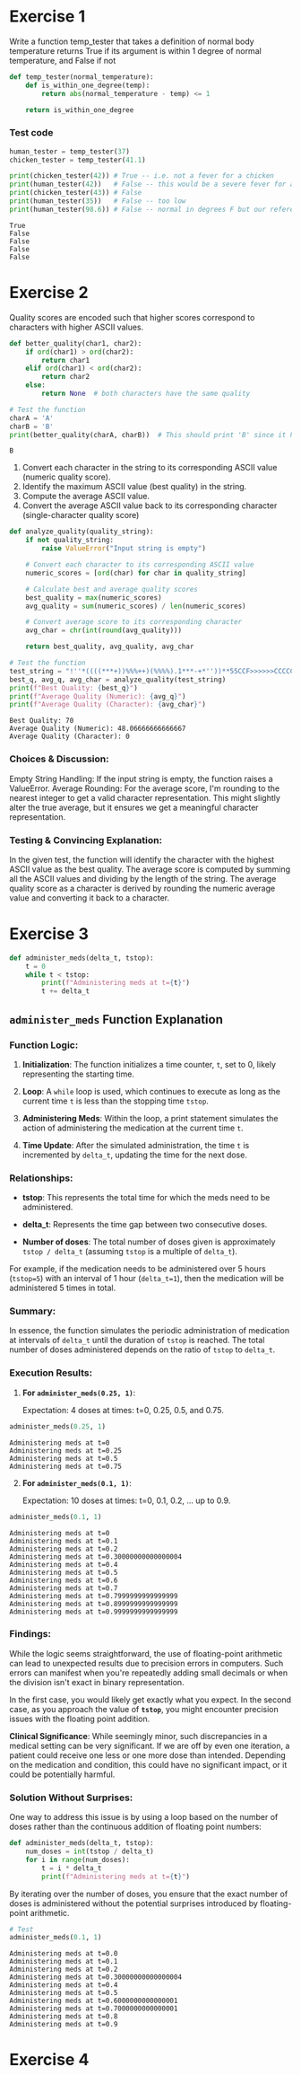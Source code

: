 # Exercise 1
Write a function temp_tester that takes a definition of normal body temperature 
returns True if its argument is within 1 degree of normal temperature, and False if not 


```python
def temp_tester(normal_temperature):
    def is_within_one_degree(temp):
        return abs(normal_temperature - temp) <= 1

    return is_within_one_degree
```

### Test code


```python
human_tester = temp_tester(37)
chicken_tester = temp_tester(41.1)

print(chicken_tester(42)) # True -- i.e. not a fever for a chicken
print(human_tester(42))   # False -- this would be a severe fever for a human
print(chicken_tester(43)) # False
print(human_tester(35))   # False -- too low
print(human_tester(98.6)) # False -- normal in degrees F but our reference temp was in degrees C
```

    True
    False
    False
    False
    False


# Exercise 2
Quality scores are encoded such that higher scores correspond to characters with higher ASCII values.


```python
def better_quality(char1, char2):
    if ord(char1) > ord(char2):
        return char1
    elif ord(char1) < ord(char2):
        return char2
    else:
        return None  # both characters have the same quality
```


```python
# Test the function
charA = 'A'
charB = 'B'
print(better_quality(charA, charB))  # This should print 'B' since it has a higher ASCII value than 'A'
```

    B


1. Convert each character in the string to its corresponding ASCII value (numeric quality score).
2. Identify the maximum ASCII value (best quality) in the string.
3. Compute the average ASCII value.
4. Convert the average ASCII value back to its corresponding character (single-character quality score)


```python
def analyze_quality(quality_string):
    if not quality_string:
        raise ValueError("Input string is empty")

    # Convert each character to its corresponding ASCII value
    numeric_scores = [ord(char) for char in quality_string]

    # Calculate best and average quality scores
    best_quality = max(numeric_scores)
    avg_quality = sum(numeric_scores) / len(numeric_scores)

    # Convert average score to its corresponding character
    avg_char = chr(int(round(avg_quality)))

    return best_quality, avg_quality, avg_char

# Test the function
test_string = "!''*((((***+))%%%++)(%%%%).1***-+*''))**55CCF>>>>>>CCCCCCC65"
best_q, avg_q, avg_char = analyze_quality(test_string)
print(f"Best Quality: {best_q}")
print(f"Average Quality (Numeric): {avg_q}")
print(f"Average Quality (Character): {avg_char}")
```

    Best Quality: 70
    Average Quality (Numeric): 48.06666666666667
    Average Quality (Character): 0


### Choices & Discussion:

Empty String Handling: If the input string is empty, the function raises a ValueError.
Average Rounding: For the average score, I'm rounding to the nearest integer to get a valid character representation. This might slightly alter the true average, but it ensures we get a meaningful character representation.

### Testing & Convincing Explanation:

In the given test, the function will identify the character with the highest ASCII value as the best quality. The average score is computed by summing all the ASCII values and dividing by the length of the string. The average quality score as a character is derived by rounding the numeric average value and converting it back to a character.

# Exercise 3


```python
def administer_meds(delta_t, tstop):
    t = 0
    while t < tstop:
        print(f"Administering meds at t={t}")
        t += delta_t
```

## `administer_meds` Function Explanation

### Function Logic:

1. **Initialization**: The function initializes a time counter, `t`, set to 0, likely representing the starting time.
  
2. **Loop**: A `while` loop is used, which continues to execute as long as the current time `t` is less than the stopping time `tstop`.
   
3. **Administering Meds**: Within the loop, a print statement simulates the action of administering the medication at the current time `t`.

4. **Time Update**: After the simulated administration, the time `t` is incremented by `delta_t`, updating the time for the next dose.

### Relationships:

- **tstop**: This represents the total time for which the meds need to be administered.
  
- **delta_t**: Represents the time gap between two consecutive doses.
  
- **Number of doses**: The total number of doses given is approximately `tstop / delta_t` (assuming `tstop` is a multiple of `delta_t`).

For example, if the medication needs to be administered over 5 hours (`tstop=5`) with an interval of 1 hour (`delta_t=1`), then the medication will be administered 5 times in total.

### Summary:

In essence, the function simulates the periodic administration of medication at intervals of `delta_t` until the duration of `tstop` is reached. The total number of doses administered depends on the ratio of `tstop` to `delta_t`.


### Execution Results:

1. **For `administer_meds(0.25, 1)`**: 
   
   Expectation: 4 doses at times: t=0, 0.25, 0.5, and 0.75.


```python
administer_meds(0.25, 1)
```

    Administering meds at t=0
    Administering meds at t=0.25
    Administering meds at t=0.5
    Administering meds at t=0.75


2. **For `administer_meds(0.1, 1)`**: 

   Expectation: 10 doses at times: t=0, 0.1, 0.2, ... up to 0.9.


```python
administer_meds(0.1, 1)
```

    Administering meds at t=0
    Administering meds at t=0.1
    Administering meds at t=0.2
    Administering meds at t=0.30000000000000004
    Administering meds at t=0.4
    Administering meds at t=0.5
    Administering meds at t=0.6
    Administering meds at t=0.7
    Administering meds at t=0.7999999999999999
    Administering meds at t=0.8999999999999999
    Administering meds at t=0.9999999999999999


### Findings:
While the logic seems straightforward, the use of floating-point arithmetic can lead to unexpected results due to precision errors in computers. Such errors can manifest when you're repeatedly adding small decimals or when the division isn't exact in binary representation.

In the first case, you would likely get exactly what you expect. In the second case, as you approach the value of **`tstop`**, you might encounter precision issues with the floating point addition.

**Clinical Significance**:
While seemingly minor, such discrepancies in a medical setting can be very significant. If we are off by even one iteration, a patient could receive one less or one more dose than intended. Depending on the medication and condition, this could have no significant impact, or it could be potentially harmful.

### Solution Without Surprises:
One way to address this issue is by using a loop based on the number of doses rather than the continuous addition of floating point numbers:


```python
def administer_meds(delta_t, tstop):
    num_doses = int(tstop / delta_t)
    for i in range(num_doses):
        t = i * delta_t
        print(f"Administering meds at t={t}")
```

By iterating over the number of doses, you ensure that the exact number of doses is administered without the potential surprises introduced by floating-point arithmetic.


```python
# Test
administer_meds(0.1, 1)
```

    Administering meds at t=0.0
    Administering meds at t=0.1
    Administering meds at t=0.2
    Administering meds at t=0.30000000000000004
    Administering meds at t=0.4
    Administering meds at t=0.5
    Administering meds at t=0.6000000000000001
    Administering meds at t=0.7000000000000001
    Administering meds at t=0.8
    Administering meds at t=0.9


# Exercise 4


```python

```
